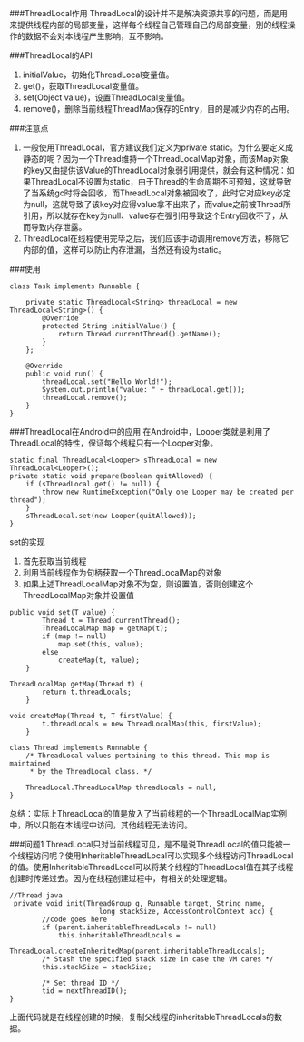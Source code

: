 ###ThreadLocal作用
ThreadLocal的设计并不是解决资源共享的问题，而是用来提供线程内部的局部变量，这样每个线程自己管理自己的局部变量，别的线程操作的数据不会对本线程产生影响，互不影响。

###ThreadLocal的API

1. initialValue，初始化ThreadLocal变量值。
2. get()，获取ThreadLocal变量值。
3. set(Object value)，设置ThreadLocal变量值。
4. remove()，删除当前线程ThreadMap保存的Entry，目的是减少内存的占用。

###注意点
1. 一般使用ThreadLocal，官方建议我们定义为private static。为什么要定义成静态的呢？因为一个Thread维持一个ThreadLocalMap对象，而该Map对象的key又由提供该Value的ThreadLocal对象弱引用提供，就会有这种情况：如果ThreadLocal不设置为static，由于Thread的生命周期不可预知，这就导致了当系统gc时将会回收，而ThreadLocal对象被回收了，此时它对应key必定为null，这就导致了该key对应得value拿不出来了，而value之前被Thread所引用，所以就存在key为null、value存在强引用导致这个Entry回收不了，从而导致内存泄露。
2. ThreadLocal在线程使用完毕之后，我们应该手动调用remove方法，移除它内部的值，这样可以防止内存泄漏，当然还有设为static。

###使用
```
class Task implements Runnable {

    private static ThreadLocal<String> threadLocal = new ThreadLocal<String>() {
        @Override
        protected String initialValue() {
            return Thread.currentThread().getName();
        }
    };

    @Override
    public void run() {
        threadLocal.set("Hello World!");
        System.out.println("value: " + threadLocal.get());
        threadLocal.remove();
    }
}
```

###ThreadLocal在Android中的应用
在Android中，Looper类就是利用了ThreadLocal的特性，保证每个线程只有一个Looper对象。

```
static final ThreadLocal<Looper> sThreadLocal = new ThreadLocal<Looper>();
private static void prepare(boolean quitAllowed) {
    if (sThreadLocal.get() != null) {
        throw new RuntimeException("Only one Looper may be created per thread");
    }
    sThreadLocal.set(new Looper(quitAllowed));
}
```

set的实现

1. 首先获取当前线程
2. 利用当前线程作为句柄获取一个ThreadLocalMap的对象
3. 如果上述ThreadLocalMap对象不为空，则设置值，否则创建这个ThreadLocalMap对象并设置值

```
public void set(T value) {
        Thread t = Thread.currentThread();
        ThreadLocalMap map = getMap(t);
        if (map != null)
            map.set(this, value);
        else
            createMap(t, value);
    }
    
ThreadLocalMap getMap(Thread t) {
        return t.threadLocals;
    }
    
void createMap(Thread t, T firstValue) {
        t.threadLocals = new ThreadLocalMap(this, firstValue);
    }
    
class Thread implements Runnable {
    /* ThreadLocal values pertaining to this thread. This map is maintained
     * by the ThreadLocal class. */

    ThreadLocal.ThreadLocalMap threadLocals = null;
}
```
总结：实际上ThreadLocal的值是放入了当前线程的一个ThreadLocalMap实例中，所以只能在本线程中访问，其他线程无法访问。

###问题1
ThreadLocal只对当前线程可见，是不是说ThreadLocal的值只能被一个线程访问呢？使用InheritableThreadLocal可以实现多个线程访问ThreadLocal的值。使用InheritableThreadLocal可以将某个线程的ThreadLocal值在其子线程创建时传递过去。因为在线程创建过程中，有相关的处理逻辑。

```
//Thread.java
 private void init(ThreadGroup g, Runnable target, String name,
                      long stackSize, AccessControlContext acc) {
        //code goes here
        if (parent.inheritableThreadLocals != null)
            this.inheritableThreadLocals =
                ThreadLocal.createInheritedMap(parent.inheritableThreadLocals);
        /* Stash the specified stack size in case the VM cares */
        this.stackSize = stackSize;

        /* Set thread ID */
        tid = nextThreadID();
}
```
上面代码就是在线程创建的时候，复制父线程的inheritableThreadLocals的数据。